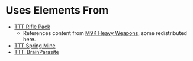 # Uses Elements From
- [TTT Rifle Pack](https://steamcommunity.com/sharedfiles/filedetails/?id=307400737)
    - References content from [M9K Heavy Weapons](https://steamcommunity.com/sharedfiles/filedetails/?id=128091208), some redistributed here.
- [TTT Spring Mine](https://steamcommunity.com/sharedfiles/filedetails/?id=922285407)
- [TTT_BrainParasite](https://steamcommunity.com/sharedfiles/filedetails/?id=265678425)